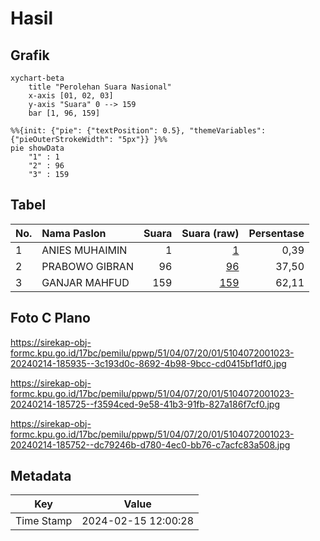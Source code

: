 # Hasil

## Grafik

```mermaid
xychart-beta
    title "Perolehan Suara Nasional"
    x-axis [01, 02, 03]
    y-axis "Suara" 0 --> 159
    bar [1, 96, 159]
```

```mermaid
%%{init: {"pie": {"textPosition": 0.5}, "themeVariables": {"pieOuterStrokeWidth": "5px"}} }%%
pie showData
    "1" : 1
    "2" : 96
    "3" : 159
```

## Tabel

| No. | Nama Paslon    | Suara | Suara (raw) | Persentase |
|:--- |:-------------- | -----:| -----------:| ----------:|
| 1   | ANIES MUHAIMIN | 1     | [1][p-1]    | 0,39       |
| 2   | PRABOWO GIBRAN | 96    | [96][p-2]   | 37,50      |
| 3   | GANJAR MAHFUD  | 159   | [159][p-3]  | 62,11      |


[p-1]: https://github.com/gigit-pemilu/pemilu-2024/blob/main/pilpres/hitung-suara/sub/51-bali/sub/04-gianyar/sub/07-payangan/sub/2001-melinggih/sub/023-tps/sub/paslon-1.txt
[p-2]: https://github.com/gigit-pemilu/pemilu-2024/blob/main/pilpres/hitung-suara/sub/51-bali/sub/04-gianyar/sub/07-payangan/sub/2001-melinggih/sub/023-tps/sub/paslon-2.txt
[p-3]: https://github.com/gigit-pemilu/pemilu-2024/blob/main/pilpres/hitung-suara/sub/51-bali/sub/04-gianyar/sub/07-payangan/sub/2001-melinggih/sub/023-tps/sub/paslon-3.txt

## Foto C Plano

https://sirekap-obj-formc.kpu.go.id/17bc/pemilu/ppwp/51/04/07/20/01/5104072001023-20240214-185935--3c193d0c-8692-4b98-9bcc-cd0415bf1df0.jpg

https://sirekap-obj-formc.kpu.go.id/17bc/pemilu/ppwp/51/04/07/20/01/5104072001023-20240214-185725--f3594ced-9e58-41b3-91fb-827a186f7cf0.jpg

https://sirekap-obj-formc.kpu.go.id/17bc/pemilu/ppwp/51/04/07/20/01/5104072001023-20240214-185752--dc79246b-d780-4ec0-bb76-c7acfc83a508.jpg


## Metadata

| Key        | Value               |
| ---------- | ------------------- |
| Time Stamp | 2024-02-15 12:00:28 |



